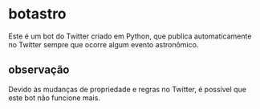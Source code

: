 # botastro
Este é um bot do Twitter criado em Python, que publica automaticamente no Twitter sempre que ocorre algum evento astronômico.

## observação

Devido às mudanças de propriedade e regras no Twitter, é possível que este bot não funcione mais.
